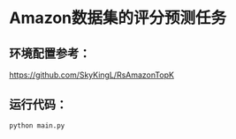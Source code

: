 # Amazon数据集的评分预测任务

## 环境配置参考：

https://github.com/SkyKingL/RsAmazonTopK

## 运行代码：
```
python main.py
```
